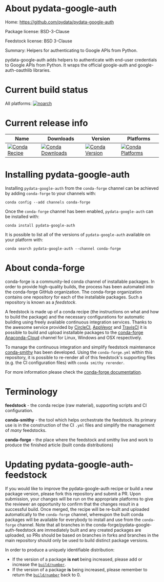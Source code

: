 About pydata-google-auth
========================

Home: https://github.com/pydata/pydata-google-auth

Package license: BSD-3-Clause

Feedstock license: BSD 3-Clause

Summary: Helpers for authenticating to Google APIs from Python.

pydata-google-auth adds helpers to authenticate with end-user credentials
to Google APIs from Python. It wraps the official google-auth and
google-auth-oauthlib libraries.


Current build status
====================

All platforms:
[![noarch](https://img.shields.io/circleci/project/github/conda-forge/pydata-google-auth-feedstock/master.svg?label=noarch)](https://circleci.com/gh/conda-forge/pydata-google-auth-feedstock)

Current release info
====================

| Name | Downloads | Version | Platforms |
| --- | --- | --- | --- |
| [![Conda Recipe](https://img.shields.io/badge/recipe-pydata--google--auth-green.svg)](https://anaconda.org/conda-forge/pydata-google-auth) | [![Conda Downloads](https://img.shields.io/conda/dn/conda-forge/pydata-google-auth.svg)](https://anaconda.org/conda-forge/pydata-google-auth) | [![Conda Version](https://img.shields.io/conda/vn/conda-forge/pydata-google-auth.svg)](https://anaconda.org/conda-forge/pydata-google-auth) | [![Conda Platforms](https://img.shields.io/conda/pn/conda-forge/pydata-google-auth.svg)](https://anaconda.org/conda-forge/pydata-google-auth) |

Installing pydata-google-auth
=============================

Installing `pydata-google-auth` from the `conda-forge` channel can be achieved by adding `conda-forge` to your channels with:

```
conda config --add channels conda-forge
```

Once the `conda-forge` channel has been enabled, `pydata-google-auth` can be installed with:

```
conda install pydata-google-auth
```

It is possible to list all of the versions of `pydata-google-auth` available on your platform with:

```
conda search pydata-google-auth --channel conda-forge
```


About conda-forge
=================

conda-forge is a community-led conda channel of installable packages.
In order to provide high-quality builds, the process has been automated into the
conda-forge GitHub organization. The conda-forge organization contains one repository
for each of the installable packages. Such a repository is known as a *feedstock*.

A feedstock is made up of a conda recipe (the instructions on what and how to build
the package) and the necessary configurations for automatic building using freely
available continuous integration services. Thanks to the awesome service provided by
[CircleCI](https://circleci.com/), [AppVeyor](https://www.appveyor.com/)
and [TravisCI](https://travis-ci.org/) it is possible to build and upload installable
packages to the [conda-forge](https://anaconda.org/conda-forge)
[Anaconda-Cloud](https://anaconda.org/) channel for Linux, Windows and OSX respectively.

To manage the continuous integration and simplify feedstock maintenance
[conda-smithy](https://github.com/conda-forge/conda-smithy) has been developed.
Using the ``conda-forge.yml`` within this repository, it is possible to re-render all of
this feedstock's supporting files (e.g. the CI configuration files) with ``conda smithy rerender``.

For more information please check the [conda-forge documentation](https://conda-forge.org/docs/).

Terminology
===========

**feedstock** - the conda recipe (raw material), supporting scripts and CI configuration.

**conda-smithy** - the tool which helps orchestrate the feedstock.
                   Its primary use is in the construction of the CI ``.yml`` files
                   and simplify the management of *many* feedstocks.

**conda-forge** - the place where the feedstock and smithy live and work to
                  produce the finished article (built conda distributions)


Updating pydata-google-auth-feedstock
=====================================

If you would like to improve the pydata-google-auth recipe or build a new
package version, please fork this repository and submit a PR. Upon submission,
your changes will be run on the appropriate platforms to give the reviewer an
opportunity to confirm that the changes result in a successful build. Once
merged, the recipe will be re-built and uploaded automatically to the
`conda-forge` channel, whereupon the built conda packages will be available for
everybody to install and use from the `conda-forge` channel.
Note that all branches in the conda-forge/pydata-google-auth-feedstock are
immediately built and any created packages are uploaded, so PRs should be based
on branches in forks and branches in the main repository should only be used to
build distinct package versions.

In order to produce a uniquely identifiable distribution:
 * If the version of a package **is not** being increased, please add or increase
   the [``build/number``](https://conda.io/docs/user-guide/tasks/build-packages/define-metadata.html#build-number-and-string).
 * If the version of a package **is** being increased, please remember to return
   the [``build/number``](https://conda.io/docs/user-guide/tasks/build-packages/define-metadata.html#build-number-and-string)
   back to 0.
